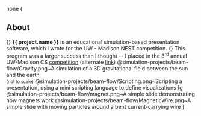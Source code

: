 none
{
## About
{} <b>{{ project.name }}</b> is an educational simulation-based presentation software, which I wrote for the UW - Madison NEST competition.
{} This program was a larger success than I thought -- I placed in the 3<sup>rd</sup> annual UW-Madison CS <a href="https://contest.cs.wisc.edu/past/2011-12-Winners.pdf">competition</a> (alternate <a href="../../static/projects/simulation-projects/beam-flow/BeamFlowWinners.pdf">link</a>)
@simulation-projects/beam-flow/Gravity.png~A simulation of a 3D gravitational field between the sun and the earth<br/><small>(not to scale)</small>
@simulation-projects/beam-flow/Scripting.png~Scripting a presentation, using a mini scripting language to define visualizations
[g
@simulation-projects/beam-flow/magnet.png~A simple slide demonstrating how magnets work
@simulation-projects/beam-flow/MagneticWire.png~A simple slide with moving particles around a bent current-carrying wire
]